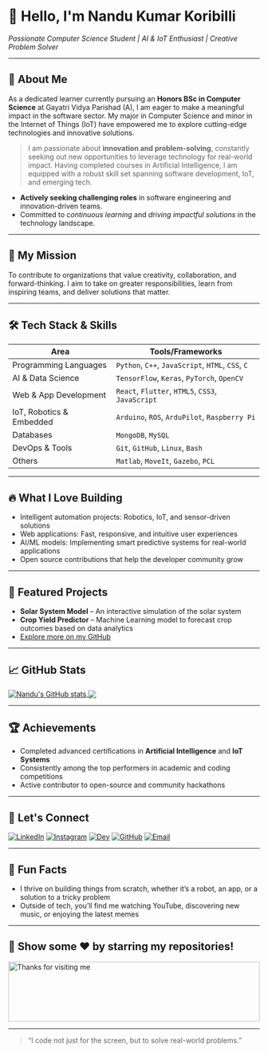 # 👋 Hello, I'm Nandu Kumar Koribilli

*Passionate Computer Science Student | AI & IoT Enthusiast | Creative Problem Solver*

---

## 🚀 About Me

As a dedicated learner currently pursuing an **Honors BSc in Computer Science** at Gayatri Vidya Parishad (A), I am eager to make a meaningful impact in the software sector. My major in Computer Science and minor in the Internet of Things (IoT) have empowered me to explore cutting-edge technologies and innovative solutions.

> I am passionate about **innovation and problem-solving**, constantly seeking out new opportunities to leverage technology for real-world impact. Having completed courses in Artificial Intelligence, I am equipped with a robust skill set spanning software development, IoT, and emerging tech.

- **Actively seeking challenging roles** in software engineering and innovation-driven teams.
- Committed to *continuous learning* and *driving impactful solutions* in the technology landscape.

---

## 🧭 My Mission

To contribute to organizations that value creativity, collaboration, and forward-thinking. I aim to take on greater responsibilities, learn from inspiring teams, and deliver solutions that matter.

---

## 🛠️ Tech Stack & Skills

| Area                        | Tools/Frameworks                                         |
|-----------------------------|----------------------------------------------------------|
| Programming Languages       | `Python`, `C++`, `JavaScript`, `HTML`, `CSS`, `C`        |
| AI & Data Science           | `TensorFlow`, `Keras`, `PyTorch`, `OpenCV`               |
| Web & App Development       | `React`, `Flutter`, `HTML5`, `CSS3`, `JavaScript`        |
| IoT, Robotics & Embedded    | `Arduino`, `ROS`, `ArduPilot`, `Raspberry Pi`            |
| Databases                   | `MongoDB`, `MySQL`                                       |
| DevOps & Tools              | `Git`, `GitHub`, `Linux`, `Bash`                         |
| Others                      | `Matlab`, `MoveIt`, `Gazebo`, `PCL`                      |

---

## 🔥 What I Love Building

- Intelligent automation projects: Robotics, IoT, and sensor-driven solutions
- Web applications: Fast, responsive, and intuitive user experiences
- AI/ML models: Implementing smart predictive systems for real-world applications
- Open source contributions that help the developer community grow

---

## 🌟 Featured Projects

- **Solar System Model** – An interactive simulation of the solar system
- **Crop Yield Predictor** – Machine Learning model to forecast crop outcomes based on data analytics
- [Explore more on my GitHub](https://github.com/Nandukumar-koribilli?tab=repositories)

---

## 📈 GitHub Stats

<a href="https://github.com/Nandukumar-koribilli">
  <img align="center" src="https://github-readme-stats.anuraghazra1.vercel.app/api?username=Nandukumar-koribilli&show_icons=true&theme=radical" alt="Nandu's GitHub stats" />
</a>
<a href="https://github.com/Nandukumar-koribilli">
  <img align="center" src="https://github-readme-stats.anuraghazra1.vercel.app/api/top-langs/?username=Nandukumar-koribilli&layout=compact&theme=radical" />
</a>

---

## 🏆 Achievements

- Completed advanced certifications in **Artificial Intelligence** and **IoT Systems**
- Consistently among the top performers in academic and coding competitions
- Active contributor to open-source and community hackathons

---

## 📣 Let's Connect

[![LinkedIn](https://cdn.jsdelivr.net/npm/simple-icons@v3/icons/linkedin.svg)](https://www.linkedin.com/in/nandukumar-koribilli-062ba42a2/)
[![Instagram](https://cdn.jsdelivr.net/npm/simple-icons@v3/icons/instagram.svg)](https://www.instagram.com/_i_m_gujju_/)
[![Dev](https://cdn.jsdelivr.net/npm/simple-icons@3.13.0/icons/dev-dot-to.svg)](https://dev.to/)
[![GitHub](https://cdn.jsdelivr.net/npm/simple-icons@v3/icons/github.svg)](https://github.com/Nandukumar-koribilli)
[![Email](https://cdn.jsdelivr.net/npm/simple-icons@v3/icons/gmail.svg)](mailto:your_email_here@gmail.com)

---

## 🤹 Fun Facts

- I thrive on building things from scratch, whether it’s a robot, an app, or a solution to a tricky problem
- Outside of tech, you’ll find me watching YouTube, discovering new music, or enjoying the latest memes

---

## 🥇 Show some ❤️ by starring my repositories!

<img height="120" alt="Thanks for visiting me" width="100%" src="https://raw.githubusercontent.com/BrunnerLivio/brunnerlivio/master/images/marquee.svg" />

---

> “I code not just for the screen, but to solve real-world problems.”
